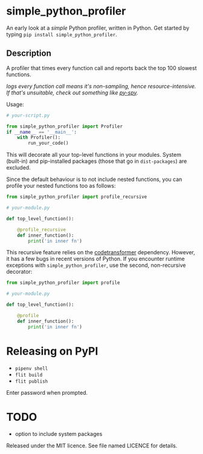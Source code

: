 # simple_python_profiler

An early look at a _simple_ Python profiler, written in Python. Get started by typing `pip install simple_python_profiler`.

## Description
A profiler that times every function call and reports back the top 100 slowest functions.

_logs every function call means it's non-sampling, hence resource-intensive. If that's unsuitable, check out something like [py-spy](https://github.com/benfred/py-spy)._

Usage:
```python
# your-script.py

from simple_python_profiler import Profiler
if __name__ == '__main__':
    with Profiler():
        run_your_code()

```

This will decorate all your top-level functions in your modules. System (built-in) and pip-installed packages (those that go in `dist-packages`) are excluded.

Since the default behaviour is to not include nested functions, you can profile your nested functions too as follows:

```python
from simple_python_profiler import profile_recursive

# your-module.py

def top_level_function():

    @profile_recursive
    def inner_function():
        print('in inner fn')

```

This recursive feature relies on the [codetransformer](https://github.com/llllllllll/codetransformer) dependency. However, it has a few bugs in recent versions of Python. If you encounter runtime exceptions with `simple_python_profiler`, use the second, non-recursive decorator:

```python
from simple_python_profiler import profile

# your-module.py

def top_level_function():

    @profile
    def inner_function():
        print('in inner fn')

```

# Releasing on PyPI
- `pipenv shell`
- `flit build`
- `flit publish`

Enter password when prompted.

# TODO
- option to include system packages

Released under the MIT licence. See file named LICENCE for details.
